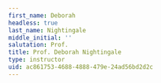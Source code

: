 ```yaml
---
first_name: Deborah
headless: true
last_name: Nightingale
middle_initial: ''
salutation: Prof.
title: Prof. Deborah Nightingale
type: instructor
uid: ac861753-4688-4888-479e-24ad56bd2d2c
---
```

